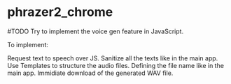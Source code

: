 # phrazer2_chrome

#TODO
Try to implement the voice gen feature in JavaScript.

To implement:

Request text to speech over JS.
Sanitize all the texts like in the main app.
Use Templates to structure the audio files.
Defining the file name like in the main app.
Immidiate download of the generated WAV file.